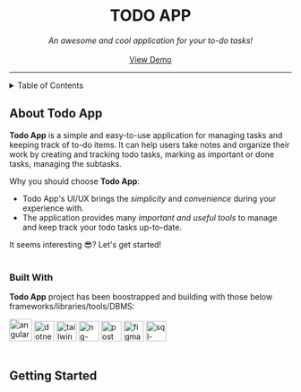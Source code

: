 <div align="center">
  <!-- PROJECT -->
  <h1 align="center">TODO APP</h1>
  <p align="center">
    <i>An awesome and cool application for your to-do tasks!</i>
    <br />
    <br />
    <a href="#">View Demo</a>
  </p>
</div>

<hr>

<!-- TABLE OF CONTENTS -->  
<details>
  <summary>Table of Contents</summary>
  <ol>
    <li>
      <a href="#about-todo-app">About The Project</a>
      <ul>
        <li><a href="#built-with">Built With</a></li>
      </ul>
    </li>
    <li>
      <a href="#getting-started">Getting Started</a>
    </li>
  </ol>
</details>

<!-- ABOUT TODO APP -->
## About Todo App
<b>Todo App</b> is a simple and easy-to-use application for managing tasks and keeping track of to-do items. It can help users take notes and organize their work by creating and tracking todo tasks, marking as important or done tasks, managing the subtasks. 

Why you should choose <b>Todo App</b>:
* Todo App's UI/UX brings the <i>simplicity</i> and <i>convenience</i> during your experience with.
* The application provides many <i>important and useful tools</i> to manage and keep track your todo tasks up-to-date.

It seems interesting 😎? Let's get started!
<br />
<br />

### Built With
<b>Todo App</b> project has been boostrapped and building with those below frameworks/libraries/tools/DBMS:
<div>
  <a href="https://angular.dev/" target="_blank"><img width="40" alt="angular_gradient" src="https://github.com/user-attachments/assets/d35f7322-5c8c-441f-9fe6-4f1345b1a427" /></a>
  <a href="https://dotnet.microsoft.com/en-us/" target="_blank"><img alt="dotnet" src="https://github.com/user-attachments/assets/f8eaa794-221f-4221-af06-d7e6354287ef" width="36"></a>
  <a href="https://tailwindcss.com/" target="_blank"><img width="36" alt="tailwindcss" src="https://github.com/user-attachments/assets/db1651c3-61d7-4d20-ab45-b2ecffa9ca9c" /></a>
  <a href="https://ng.ant.design/docs/introduce/en" target="_blank"><img width="36" alt="ng-zorro" src="https://github.com/user-attachments/assets/bd3b4f50-d03f-4b62-bbf8-bce41c403116" /></a>
  <a href="https://www.postman.com/" target="_blank"><img width="36" alt="postman" src="https://github.com/user-attachments/assets/4e7e6539-de08-4a50-904f-5bb676661f0e" /></a>
  <a href="https://www.figma.com/" target="_blank"><img width="36" alt="figma" src="https://github.com/user-attachments/assets/89ca625b-db35-4be1-85c3-6f048bb3d6d6" /></a>
  <a href="https://www.microsoft.com/en-us/sql-server" target="_blank"><img width="36" alt="sql-server" src="https://github.com/user-attachments/assets/c9858591-35b4-4d3a-a550-b140c38b36c1" /></a>
</div>
<br />

## Getting Started







  

